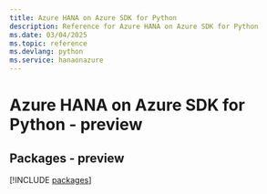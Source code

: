 ```yaml
---
title: Azure HANA on Azure SDK for Python
description: Reference for Azure HANA on Azure SDK for Python
ms.date: 03/04/2025
ms.topic: reference
ms.devlang: python
ms.service: hanaonazure
---
```

# Azure HANA on Azure SDK for Python - preview
## Packages - preview
[!INCLUDE [packages](hana-on-azure-index.md)]
